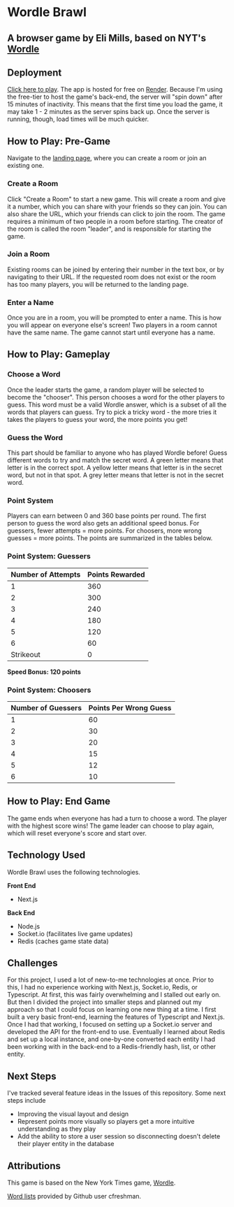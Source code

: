 # Wordle Brawl
## A browser game by Eli Mills, based on NYT's [Wordle](https://www.nytimes.com/games/wordle/index.html)

## Deployment
[Click here to play](https://wordlebrawl.onrender.com). The app is hosted for free on [Render](http://www.render.com). Because I'm using the free-tier to host the game's back-end, the server will "spin down" after 15 minutes of inactivity. This means that the first time you load the game, it may take 1 - 2 minutes as the server spins back up. Once the server is running, though, load times will be much quicker.

## How to Play: Pre-Game
Navigate to the [landing page](https://wordlebrawl.onrender.com), where you can create a room or join an existing one.

### Create a Room
Click "Create a Room" to start a new game. This will create a room and give it a number, which you can share with your friends so they can join. You can also share the URL, which your friends can click to join the room. The game requires a minimum of two people in a room before starting. The creator of the room is called the room "leader", and is responsible for starting the game.

### Join a Room
Existing rooms can be joined by entering their number in the text box, or by navigating to their URL. If the requested room does not exist or the room has too many players, you will be returned to the landing page.

### Enter a Name
Once you are in a room, you will be prompted to enter a name. This is how you will appear on everyone else's screen! Two players in a room cannot have the same name. The game cannot start until everyone has a name.

## How to Play: Gameplay

### Choose a Word
Once the leader starts the game, a random player will be selected to become the "chooser". This person chooses a word for the other players to guess. This word must be a valid Wordle answer, which is a subset of all the words that players can guess. Try to pick a tricky word - the more tries it takes the players to guess your word, the more points you get!

### Guess the Word
This part should be familiar to anyone who has played Wordle before! Guess different words to try and match the secret word. A green letter means that letter is in the correct spot. A yellow letter means that letter is in the secret word, but not in that spot. A grey letter means that letter is not in the secret word. 

### Point System
Players can earn between 0 and 360 base points per round. The first person to guess the word also gets an additional speed bonus. For guessers, fewer attempts = more points. For choosers, more wrong guesses = more points. The points are summarized in the tables below.

### Point System: Guessers
| Number of Attempts | Points Rewarded |
| - | - |
| 1 | 360 |
| 2 | 300 |
| 3 | 240 |
| 4 | 180 |
| 5 | 120 |
| 6 | 60 |
| Strikeout | 0|

**Speed Bonus: 120 points**

### Point System: Choosers

| Number of Guessers | Points Per Wrong Guess |
| - | - |
| 1 | 60 |
| 2 | 30 |
| 3 | 20 |
| 4 | 15 |
| 5 | 12 |
| 6 | 10 |

## How to Play: End Game
The game ends when everyone has had a turn to choose a word. The player with the highest score wins! The game leader can choose to play again, which will reset everyone's score and start over.

## Technology Used
Wordle Brawl uses the following technologies.

**Front End**
- Next.js

**Back End**
- Node.js
- Socket.io (facilitates live game updates)
- Redis (caches game state data)

## Challenges

For this project, I used a lot of new-to-me technologies at once. Prior to this, I had no experience working with Next.js, Socket.io, Redis, or Typescript. At first, this was fairly overwhelming and I stalled out early on. But then I divided the project into smaller steps and planned out my approach so that I could focus on learning one new thing at a time. I first built a very basic front-end, learning the features of Typescript and Next.js. Once I had that working, I focused on setting up a Socket.io server and developed the API for the front-end to use. Eventually I learned about Redis and set up a local instance, and one-by-one converted each entity I had been working with in the back-end to a Redis-friendly hash, list, or other entity.

## Next Steps

I've tracked several feature ideas in the Issues of this repository. Some next steps include 

- Improving the visual layout and design
- Represent points more visually so players get a more intuitive understanding as they play
- Add the ability to store a user session so disconnecting doesn't delete their player entity in the database


## Attributions
This game is based on the New York Times game, [Wordle](https://www.nytimes.com/games/wordle/index.html).

[Word lists](https://gist.github.com/cfreshman/dec102adb5e60a8299857cbf78f6cf57) provided by Github user cfreshman.